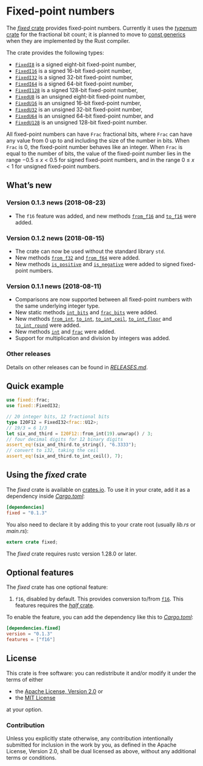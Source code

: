 <!-- Copyright © 2018 Trevor Spiteri -->

<!-- Copying and distribution of this file, with or without
modification, are permitted in any medium without royalty provided the
copyright notice and this notice are preserved. This file is offered
as-is, without any warranty. -->

# Fixed-point numbers

The [*fixed* crate] provides fixed-point numbers. Currently it uses
the [*typenum* crate] for the fractional bit count; it is planned to
move to [const generics] when they are implemented by the Rust
compiler.

The crate provides the following types:

  * [`FixedI8`] is a signed eight-bit fixed-point number,
  * [`FixedI16`] is a signed 16-bit fixed-point number,
  * [`FixedI32`] is a signed 32-bit fixed-point number,
  * [`FixedI64`] is a signed 64-bit fixed-point number,
  * [`FixedI128`] is a signed 128-bit fixed-point number,
  * [`FixedU8`] is an unsigned eight-bit fixed-point number,
  * [`FixedU16`] is an unsigned 16-bit fixed-point number,
  * [`FixedU32`] is an unsigned 32-bit fixed-point number,
  * [`FixedU64`] is an unsigned 64-bit fixed-point number, and
  * [`FixedU128`] is an unsigned 128-bit fixed-point number.

All fixed-point numbers can have `Frac` fractional bits, where `Frac`
can have any value from 0 up to and including the size of the number
in bits. When `Frac` is 0, the fixed-point number behaves like an
integer. When `Frac` is equal to the number of bits, the value of the
fixed-point number lies in the range −0.5 ≤ *x* < 0.5 for signed
fixed-point numbers, and in the range 0 ≤ *x* < 1 for unsigned
fixed-point numbers.

## What’s new

### Version 0.1.3 news (2018-08-23)

  * The `f16` feature was added, and new methods [`from_f16`] and
    [`to_f16`] were added.

[`from_f16`]: https://docs.rs/fixed/0.1.3/fixed/struct.FixedI32.html#method.from_f16
[`to_f16`]: https://docs.rs/fixed/0.1.3/fixed/struct.FixedI32.html#method.to_f16

### Version 0.1.2 news (2018-08-15)

  * The crate can now be used without the standard library `std`.
  * New methods [`from_f32`] and [`from_f64`] were added.
  * New methods [`is_positive`] and [`is_negative`] were added to
    signed fixed-point numbers.

[`from_f32`]: https://docs.rs/fixed/0.1.3/fixed/struct.FixedI32.html#method.from_f32
[`from_f64`]: https://docs.rs/fixed/0.1.3/fixed/struct.FixedI32.html#method.from_f64
[`is_negative`]: https://docs.rs/fixed/0.1.3/fixed/struct.FixedI32.html#method.is_negative
[`is_positive`]: https://docs.rs/fixed/0.1.3/fixed/struct.FixedI32.html#method.is_positive

### Version 0.1.1 news (2018-08-11)

  * Comparisons are now supported between all fixed-point numbers with
    the same underlying integer type.
  * New static methods [`int_bits`] and [`frac_bits`] were added.
  * New methods [`from_int`], [`to_int`], [`to_int_ceil`],
    [`to_int_floor`] and [`to_int_round`] were added.
  * New methods [`int`] and [`frac`] were added.
  * Support for multiplication and division by integers was added.
  
[`frac_bits`]: https://docs.rs/fixed/0.1.3/fixed/struct.FixedI32.html#method.frac_bits
[`frac`]: https://docs.rs/fixed/0.1.3/fixed/struct.FixedI32.html#method.frac
[`from_int`]: https://docs.rs/fixed/0.1.3/fixed/struct.FixedI32.html#method.from_int
[`int_bits`]: https://docs.rs/fixed/0.1.3/fixed/struct.FixedI32.html#method.int_bits
[`to_int_ceil`]: https://docs.rs/fixed/0.1.3/fixed/struct.FixedI32.html#method.to_int_ceil
[`to_int_floor`]: https://docs.rs/fixed/0.1.3/fixed/struct.FixedI32.html#method.to_int_floor
[`to_int_round`]: https://docs.rs/fixed/0.1.3/fixed/struct.FixedI32.html#method.to_int_round
[`to_int`]: https://docs.rs/fixed/0.1.3/fixed/struct.FixedI32.html#method.to_int
[`int`]: https://docs.rs/fixed/0.1.3/fixed/struct.FixedI32.html#method.int

### Other releases

Details on other releases can be found in [*RELEASES.md*].

[*RELEASES.md*]: https://gitlab.com/tspiteri/fixed/blob/master/RELEASES.md

## Quick example

```rust
use fixed::frac;
use fixed::FixedI32;

// 20 integer bits, 12 fractional bits
type I20F12 = FixedI32<frac::U12>;
// 19/3 = 6 1/3
let six_and_third = I20F12::from_int(19).unwrap() / 3;
// four decimal digits for 12 binary digits
assert_eq!(six_and_third.to_string(), "6.3333");
// convert to i32, taking the ceil
assert_eq!(six_and_third.to_int_ceil(), 7);
```

## Using the *fixed* crate

The *fixed* crate is available on [crates.io][*fixed* crate]. To use
it in your crate, add it as a dependency inside [*Cargo.toml*]:

```toml
[dependencies]
fixed = "0.1.3"
```

You also need to declare it by adding this to your crate root (usually
*lib.rs* or *main.rs*):

```rust
extern crate fixed;
```

The *fixed* crate requires rustc version 1.28.0 or later.

## Optional features

The *fixed* crate has one optional feature:

 1. `f16`, disabled by default. This provides conversion to/from
    [`f16`]. This features requires the [*half* crate].

To enable the feature, you can add the dependency like this to
[*Cargo.toml*]:

```toml
[dependencies.fixed]
version = "0.1.3"
features = ["f16"]
```

## License

This crate is free software: you can redistribute it and/or modify it
under the terms of either

  * the [Apache License, Version 2.0][LICENSE-APACHE] or
  * the [MIT License][LICENSE-MIT]

at your option.

### Contribution

Unless you explicitly state otherwise, any contribution intentionally
submitted for inclusion in the work by you, as defined in the Apache
License, Version 2.0, shall be dual licensed as above, without any
additional terms or conditions.

[*Cargo.toml*]: https://doc.rust-lang.org/cargo/guide/dependencies.html
[*fixed* crate]: https://crates.io/crates/fixed
[*half* crate]: https://crates.io/crates/half
[*typenum* crate]: https://crates.io/crates/typenum
[LICENSE-APACHE]: https://www.apache.org/licenses/LICENSE-2.0
[LICENSE-MIT]: https://opensource.org/licenses/MIT
[`FixedI128`]: https://docs.rs/fixed/0.1.3/fixed/struct.FixedI128.html
[`FixedI16`]: https://docs.rs/fixed/0.1.3/fixed/struct.FixedI16.html
[`FixedI32`]: https://docs.rs/fixed/0.1.3/fixed/struct.FixedI32.html
[`FixedI64`]: https://docs.rs/fixed/0.1.3/fixed/struct.FixedI64.html
[`FixedI8`]: https://docs.rs/fixed/0.1.3/fixed/struct.FixedI8.html
[`FixedU128`]: https://docs.rs/fixed/0.1.3/fixed/struct.FixedU128.html
[`FixedU16`]: https://docs.rs/fixed/0.1.3/fixed/struct.FixedU16.html
[`FixedU32`]: https://docs.rs/fixed/0.1.3/fixed/struct.FixedU32.html
[`FixedU64`]: https://docs.rs/fixed/0.1.3/fixed/struct.FixedU64.html
[`FixedU8`]: https://docs.rs/fixed/0.1.3/fixed/struct.FixedU8.html
[`f16`]: https://docs.rs/half/^1/half/struct.f16.html
[channels]: https://doc.rust-lang.org/book/second-edition/appendix-07-nightly-rust.html
[const generics]: https://github.com/rust-lang/rust/issues/44580
